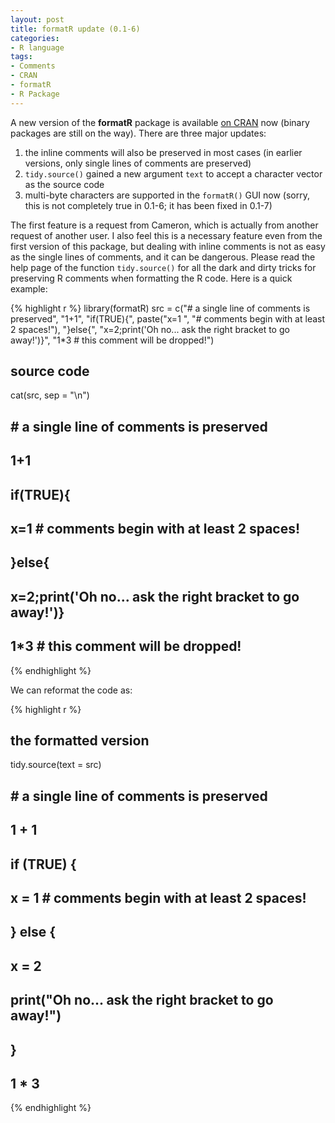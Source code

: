 ```yaml
---
layout: post
title: formatR update (0.1-6)
categories:
- R language
tags:
- Comments
- CRAN
- formatR
- R Package
---
```


A new version of the **formatR** package is available [on CRAN](http://cran.r-project.org/package=formatR) now (binary packages are still on the way). There are three major updates:

1. the inline comments will also be preserved in most cases (in earlier versions, only single lines of comments are preserved)
1. `tidy.source()` gained a new argument `text` to accept a character vector as the source code
1. multi-byte characters are supported in the `formatR()` GUI now (sorry, this is not completely true in 0.1-6; it has been fixed in 0.1-7)

The first feature is a request from Cameron, which is actually from another request of another user. I also feel this is a necessary feature even from the first version of this package, but dealing with inline comments is not as easy as the single lines of comments, and it can be dangerous. Please read the help page of the function `tidy.source()` for all the dark and dirty tricks for preserving R comments when formatting the R code. Here is a quick example:

{% highlight r %}
library(formatR)
src = c("# a single line of comments is preserved",
    "1+1", "if(TRUE){",
    paste("x=1  ", "# comments begin with at least 2 spaces!"),
    "}else{", "x=2;print('Oh no... ask the right bracket to go away!')}",
    "1*3 # this comment will be dropped!")
## source code
cat(src, sep = "\n")
## # a single line of comments is preserved
## 1+1
## if(TRUE){
## x=1   # comments begin with at least 2 spaces!
## }else{
## x=2;print('Oh no... ask the right bracket to go away!')}
## 1*3 # this comment will be dropped!
{% endhighlight %}

We can reformat the code as:

{% highlight r %}
## the formatted version
tidy.source(text = src)
## # a single line of comments is preserved
## 1 + 1
## if (TRUE) {
##     x = 1   # comments begin with at least 2 spaces!
## } else {
##     x = 2
##     print("Oh no... ask the right bracket to go away!")
## }
## 1 * 3
{% endhighlight %}

